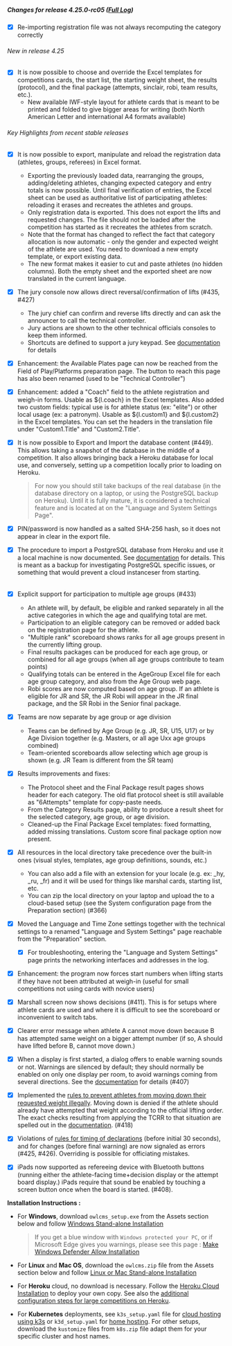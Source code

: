 ##### **Changes for release 4.25.0-rc05**  ([Full Log](https://github.com/jflamy/owlcms4/issues?utf8=%E2%9C%93&q=is%3Aclosed+is%3Aissue+project%3Ajflamy%2Fowlcms4%2F1+))

- [x] Re-importing registration file was not always recomputing the category correctly

###### New in release 4.25

- [x] It is now possible to choose and override the Excel templates for competitions cards, the start list, the starting weight sheet, the results (protocol), and the final package (attempts, sinclair, robi, team results, etc.).
  - New available IWF-style layout for athlete cards that is meant to be printed and folded to give bigger areas for writing (both North American Letter and international A4 formats available)

###### Key Highlights from recent stable releases

- [x] It is now possible to export, manipulate and reload the registration data (athletes, groups, referees) in Excel format.  

  - Exporting the previously loaded data, rearranging the groups, adding/deleting athletes, changing expected category and entry totals is now possible. Until final verification of entries, the Excel sheet can be used as authoritative list of participating athletes: reloading it erases and recreates the athletes and groups.
  - Only registration data is exported.  This does not export the lifts and requested changes.  The file should not be loaded after the competition has started as it recreates the athletes from scratch.
  - Note that the format has changed to reflect the fact that category allocation is now automatic - only the gender and expected weight of the athlete are used. You need to download a new empty template, or export existing data. 
  - The new format makes it easier to cut and paste athletes (no hidden columns). Both the empty sheet and the exported sheet are now translated in the current language.
  
- [x] The jury console now allows direct reversal/confirmation of lifts (#435, #427)  
  - The jury chief can confirm and reverse lifts directly and can ask the announcer to call the technical controller.  
  - Jury actions are shown to the other technical officials consoles to keep them informed.
  - Shortcuts are defined to support a jury keypad. See [documentation](https://jflamy-dev.github.io/owlcms4-prerelease/#/Refereeing#jury-console-keypad) for details
  
- [x] Enhancement: the Available Plates page can now be reached from the Field of Play/Platforms preparation page.  The button to reach this page has also been renamed (used to be "Technical Controller")

- [x] Enhancement: added a "Coach" field to the athlete registration and weigh-in forms.  Usable as ${l.coach} in the Excel templates. Also added two custom fields: typical use is for athlete status (ex: "elite") or other local usage (ex: a patronym). Usable as ${l.custom1} and ${l.custom2} in the Excel templates. You can set the headers in the translation file under "Custom1.Title" and "Custom2.Title". 

- [x] It is now possible to Export and Import the database content (#449).  This allows taking a snapshot of the database in the middle of a competition. It also allows bringing back a Heroku database for local use, and conversely, setting up a competition locally prior to loading on Heroku.

  > For now you should still take backups of the real database (in the database directory on a laptop, or using the PostgreSQL backup on Heroku).  Until it is fully mature, it is considered a technical feature and is located at on the "Language and System Settings Page".

- [x] PIN/password is now handled as a salted SHA-256 hash, so it does not appear in clear in the export file.

- [x] The procedure to import a PostgreSQL database from Heroku and use it a local machine is now documented. See [documentation](https://jflamy-dev.github.io/owlcms4-prerelease/#/PostgreSQL) for details.  This is meant as a backup for investigating PostgreSQL specific issues, or something that would prevent a cloud instanceser from starting.

###### 

- [x] Explicit support for participation to multiple age groups (#433)
  - An athlete will, by default, be eligible and ranked separately in all the active categories in which the age and qualifying total are met.   
  - Participation to an eligible category can be removed or added back on the registration page for the athlete.
  - "Multiple rank" scoreboard shows ranks for all age groups present in the currently lifting group.
  - Final results packages can be produced for each age group, or combined for all age groups (when all age groups contribute to team points)
  - Qualifying totals can be entered in the AgeGroup Excel file for each age group category, and also from the Age Group web page.
  - Robi scores are now computed based on age group. If an athlete is eligible for JR and SR, the JR Robi will appear in the JR final package, and the SR Robi in the Senior final package.
- [x] Teams are now separate by age group or age division

  - Teams can be defined by Age Group (e.g. JR, SR, U15, U17) or by Age Division together (e.g. Masters, or all age Uxx age groups combined)
  - Team-oriented scoreboards allow selecting which age group is shown (e.g. JR Team is different from the SR team)
- [x] Results improvements and fixes:
  - The Protocol sheet and the Final Package result pages shows header for each category.  The old flat protocol sheet is still available as "6Attempts" template for copy-paste needs.
  - From the Category Results page, ability to produce a result sheet for the selected category, age group, or age division.
  - Cleaned-up the Final Package Excel templates: fixed formatting, added missing translations. Custom score final package option now present.
- [x] All resources in the local directory take precedence over the built-in ones (visual styles, templates, age group definitions, sounds, etc.)
  - You can also add a file with an extension for your locale (e.g. ex: _hy, _ru, _fr) and it will be used for things like marshal cards, starting list, etc.
  - You can zip the local directory on your laptop and upload the to a cloud-based setup (see the System configuration page from the Preparation section) (#366)
- [x] Moved the Language and Time Zone settings together with the technical settings to a renamed "Language and System Settings" page reachable from the "Preparation" section.
  - [x] For troubleshooting, entering the "Language and System Settings" page prints the networking interfaces and addresses in the log.
- [x] Enhancement: the program now forces start numbers when lifting starts if they have not been attributed at weigh-in (useful for small competitions not using cards with novice users)
- [x] Marshall screen now shows decisions (#411). This is for setups where athlete cards are used and where it is difficult to see the scoreboard or inconvenient to switch tabs.
- [x] Clearer error message when athlete A cannot move down because B has attempted same weight on a bigger attempt number (if so, A should have lifted before B, cannot move down.)

- [x] When a display is first started, a dialog offers to enable warning sounds or not.  Warnings are silenced by default; they should normally be enabled on only one display per room, to avoid warnings coming from several directions. See the [documentation](https://jflamy-dev.github.io/owlcms4-prerelease/#/Displays#display-settings) for details (#407)
- [x] Implemented the <u>rules to prevent athletes from moving down their requested weight illegally</u>.  Moving down is denied if the athlete should already have attempted that weight according to the official lifting order.  The exact checks resulting from applying the TCRR to that situation are spelled out in the [documentation](https://jflamy-dev.github.io/owlcms4-prerelease/#/Announcing#rules-for-moving-down). (#418)
- [x] Violations of <u>rules for timing of declarations</u> (before initial 30 seconds), and for changes (before final warning) are now signaled as errors (#425, #426). Overriding is possible for officiating mistakes.
- [x] iPads now supported as refereeing device with Bluetooth buttons (running either the athlete-facing time+decision display or the attempt board display.)   iPads require that sound be enabled by touching a screen button once when the board is started. (#408). 

**Installation Instructions :**

  - For **Windows**, download `owlcms_setup.exe` from the Assets section below and follow [Windows Stand-alone Installation](https://jflamy-dev.github.io/owlcms4-prerelease/#/LocalWindowsSetup)
    
    > If you get a blue window with `Windows protected your PC`, or if Microsoft Edge gives you warnings, please see this page : [Make Windows Defender Allow Installation](https://jflamy-dev.github.io/owlcms4-prerelease/#/DefenderOff)
    
  - For **Linux** and **Mac OS**, download the `owlcms.zip` file from the Assets section below and follow [Linux or Mac Stand-alone Installation](https://jflamy-dev.github.io/owlcms4-prerelease/#/LocalLinuxMacSetup)

  - For **Heroku** cloud, no download is necessary. Follow the [Heroku Cloud Installation](https://jflamy-dev.github.io/owlcms4-prerelease/#/Cloud) to deploy your own copy.  See also the [additional configuration steps for large competitions on Heroku](https://jflamy-dev.github.io/owlcms4-prerelease/#/HerokuLarge).

  - For **Kubernetes** deployments, see `k3s_setup.yaml` file for [cloud hosting using k3s](https://jflamy-dev.github.io/owlcms4-prerelease/#/DigitalOcean) or `k3d_setup.yaml` for [home hosting](https://jflamy-dev.github.io/owlcms4-prerelease/#/k3d).  For other setups, download the `kustomize` files from `k8s.zip` file adapt them for your specific cluster and host names. 
